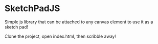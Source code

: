 # SketchPadJS
Simple js library that can be attached to any canvas element to use it as a sketch pad!

Clone the project, open index.html, then scribble away!
